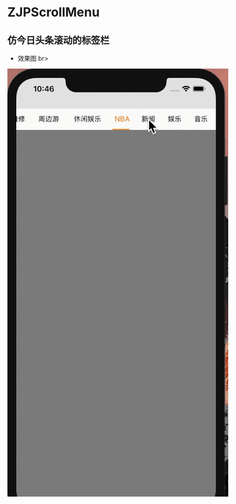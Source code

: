 # ZJPScrollMenu
仿今日头条滚动的标签栏
--------
* 效果图 br>

![](https://github.com/ZJPRENO/ZJPScrollMenu/blob/master/滑动屏幕和点击标签效果图.gif)
